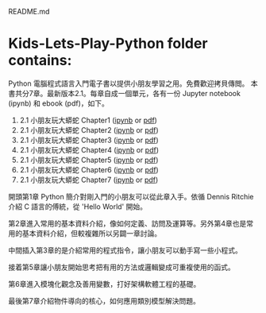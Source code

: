README.md

# Kids-Lets-Play-Python folder contains:

Python 電腦程式語言入門電子書以提供小朋友學習之用。免費歡迎拷貝傳閲。
本書共分7章。最新版本2.1。每章自成一個單元，各有一份 Jupyter notebook (ipynb) 和 ebook (pdf)，如下。
	
1. 2.1 小朋友玩大蟒蛇 Chapter1 ([ipynb](https://github.com/mkaoy2k/Kids-Lets-Play-Python/blob/main/2.1%20小朋友玩大蟒蛇%20Chapter1.ipynb) or [pdf](https://github.com/mkaoy2k/Kids-Lets-Play-Python/blob/main/2.1%20小朋友玩大蟒蛇%20Chapter1%20ebook.pdf))
2. 2.1 小朋友玩大蟒蛇 Chapter2 ([ipynb](https://github.com/mkaoy2k/Kids-Lets-Play-Python/blob/main/2.1%20小朋友玩大蟒蛇%20Chapter2.ipynb) or [pdf](https://github.com/mkaoy2k/Kids-Lets-Play-Python/blob/main/2.1%20小朋友玩大蟒蛇%20Chapter2%20ebook.pdf))
3. 2.1 小朋友玩大蟒蛇 Chapter3 ([ipynb](https://github.com/mkaoy2k/Kids-Lets-Play-Python/blob/main/2.1%20小朋友玩大蟒蛇%20Chapter3.ipynb) or [pdf](https://github.com/mkaoy2k/Kids-Lets-Play-Python/blob/main/2.1%20小朋友玩大蟒蛇%20Chapter3%20ebook.pdf))
4. 2.1 小朋友玩大蟒蛇 Chapter4 ([ipynb](https://github.com/mkaoy2k/Kids-Lets-Play-Python/blob/main/2.1%20小朋友玩大蟒蛇%20Chapter4.ipynb) or [pdf](https://github.com/mkaoy2k/Kids-Lets-Play-Python/blob/main/2.1%20小朋友玩大蟒蛇%20Chapter4%20ebook.pdf))
5. 2.1 小朋友玩大蟒蛇 Chapter5 ([ipynb](https://github.com/mkaoy2k/Kids-Lets-Play-Python/blob/main/2.1%20小朋友玩大蟒蛇%20Chapter5.ipynb) or [pdf](https://github.com/mkaoy2k/Kids-Lets-Play-Python/blob/main/2.1%20小朋友玩大蟒蛇%20Chapter5%20ebook.pdf))
6. 2.1 小朋友玩大蟒蛇 Chapter6 ([ipynb](https://github.com/mkaoy2k/Kids-Lets-Play-Python/blob/main/2.1%20小朋友玩大蟒蛇%20Chapter6.ipynb) or [pdf](https://github.com/mkaoy2k/Kids-Lets-Play-Python/blob/main/2.1%20小朋友玩大蟒蛇%20Chapter6%20ebook.pdf))
7. 2.1 小朋友玩大蟒蛇 Chapter7 ([ipynb](https://github.com/mkaoy2k/Kids-Lets-Play-Python/blob/main/2.1%20小朋友玩大蟒蛇%20Chapter7.ipynb) or [pdf](https://github.com/mkaoy2k/Kids-Lets-Play-Python/blob/main/2.1%20小朋友玩大蟒蛇%20Chapter7%20ebook.pdf))

開頭第1章 Python 簡介對剛入門的小朋友可以從此章入手。依循 Dennis Ritchie 介紹 C 語言的傅統，從 'Hello World' 開始。

第2章進入常用的基本資料介紹，像如何定義、訪問及運算等。另外第4章也是常用的基本資料介紹，但較複雜所以另闢一章討論。

中間插入第3章的是介紹常用的程式指令，讓小朋友可以動手寫一些小程式。

接着第5章讓小朋友開始思考把有用的方法或邏輯變成可重複使用的函式。

第6章進入模塊化觀念及善用變數，打好架構軟體工程的基礎。

最後第7章介紹物件導向的核心，如何應用類別模型解決問題。
